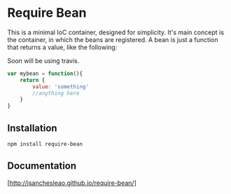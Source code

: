 Require Bean
============

This is a minimal IoC container, designed for simplicity. It's main concept is the container, in which the beans are registered.
A bean is just a function that returns a value, like the following:

Soon will be using travis.

```javascript
var mybean = function(){
    return {
        value: 'something'
        //anything here
    }
}
```


Installation
------------

```bash
npm install require-bean
```


Documentation
-------------

[http://jsanchesleao.github.io/require-bean/]
